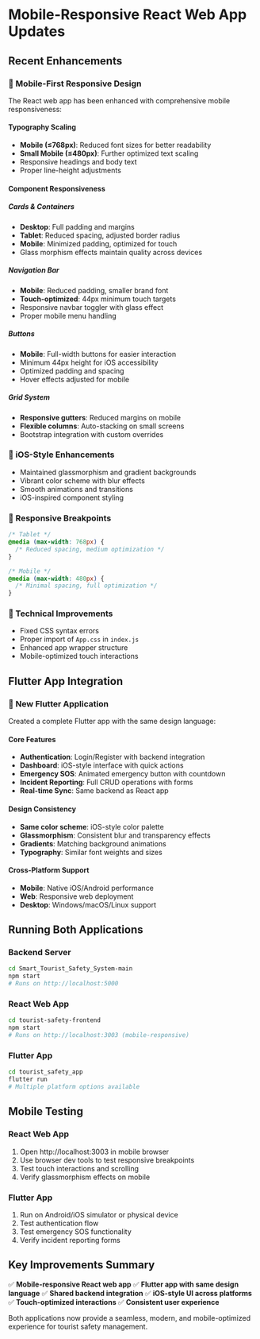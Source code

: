 # Mobile-Responsive React Web App Updates

## Recent Enhancements

### 📱 Mobile-First Responsive Design
The React web app has been enhanced with comprehensive mobile responsiveness:

#### Typography Scaling
- **Mobile (≤768px)**: Reduced font sizes for better readability
- **Small Mobile (≤480px)**: Further optimized text scaling
- Responsive headings and body text
- Proper line-height adjustments

#### Component Responsiveness

##### Cards & Containers
- **Desktop**: Full padding and margins
- **Tablet**: Reduced spacing, adjusted border radius
- **Mobile**: Minimized padding, optimized for touch
- Glass morphism effects maintain quality across devices

##### Navigation Bar
- **Mobile**: Reduced padding, smaller brand font
- **Touch-optimized**: 44px minimum touch targets
- Responsive navbar toggler with glass effect
- Proper mobile menu handling

##### Buttons
- **Mobile**: Full-width buttons for easier interaction
- Minimum 44px height for iOS accessibility
- Optimized padding and spacing
- Hover effects adjusted for mobile

##### Grid System
- **Responsive gutters**: Reduced margins on mobile
- **Flexible columns**: Auto-stacking on small screens
- Bootstrap integration with custom overrides

### 🎨 iOS-Style Enhancements
- Maintained glassmorphism and gradient backgrounds
- Vibrant color scheme with blur effects
- Smooth animations and transitions
- iOS-inspired component styling

### 📐 Responsive Breakpoints
```css
/* Tablet */
@media (max-width: 768px) {
  /* Reduced spacing, medium optimization */
}

/* Mobile */
@media (max-width: 480px) {
  /* Minimal spacing, full optimization */
}
```

### 🔧 Technical Improvements
- Fixed CSS syntax errors
- Proper import of `App.css` in `index.js`
- Enhanced app wrapper structure
- Mobile-optimized touch interactions

## Flutter App Integration

### 🚀 New Flutter Application
Created a complete Flutter app with the same design language:

#### Core Features
- **Authentication**: Login/Register with backend integration
- **Dashboard**: iOS-style interface with quick actions
- **Emergency SOS**: Animated emergency button with countdown
- **Incident Reporting**: Full CRUD operations with forms
- **Real-time Sync**: Same backend as React app

#### Design Consistency
- **Same color scheme**: iOS-style color palette
- **Glassmorphism**: Consistent blur and transparency effects
- **Gradients**: Matching background animations
- **Typography**: Similar font weights and sizes

#### Cross-Platform Support
- **Mobile**: Native iOS/Android performance
- **Web**: Responsive web deployment
- **Desktop**: Windows/macOS/Linux support

## Running Both Applications

### Backend Server
```bash
cd Smart_Tourist_Safety_System-main
npm start
# Runs on http://localhost:5000
```

### React Web App
```bash
cd tourist-safety-frontend
npm start
# Runs on http://localhost:3003 (mobile-responsive)
```

### Flutter App
```bash
cd tourist_safety_app
flutter run
# Multiple platform options available
```

## Mobile Testing

### React Web App
1. Open http://localhost:3003 in mobile browser
2. Use browser dev tools to test responsive breakpoints
3. Test touch interactions and scrolling
4. Verify glassmorphism effects on mobile

### Flutter App
1. Run on Android/iOS simulator or physical device
2. Test authentication flow
3. Test emergency SOS functionality
4. Verify incident reporting forms

## Key Improvements Summary

✅ **Mobile-responsive React web app**
✅ **Flutter app with same design language**
✅ **Shared backend integration**
✅ **iOS-style UI across platforms**
✅ **Touch-optimized interactions**
✅ **Consistent user experience**

Both applications now provide a seamless, modern, and mobile-optimized experience for tourist safety management.
